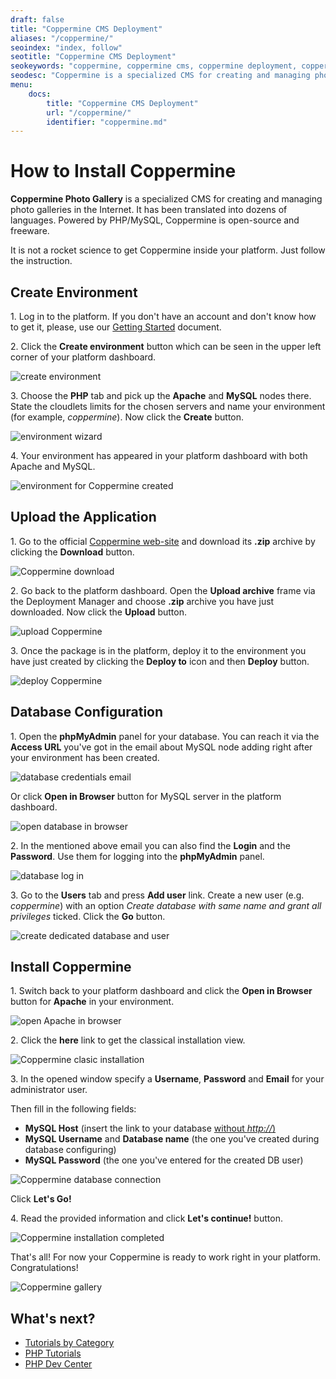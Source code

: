 ```yaml
---
draft: false
title: "Coppermine CMS Deployment"
aliases: "/coppermine/"
seoindex: "index, follow"
seotitle: "Coppermine CMS Deployment"
seokeywords: "coppermine, coppermine cms, coppermine deployment, coppermine guide, deploy coppermine, coppermine installation, coppermine paas, install coppermine cms, coppermine php hosting"
seodesc: "Coppermine is a specialized CMS for creating and managing photo galleries in the Internet. Deploy your own Coppermine CMS at PHP environment with the platform"
menu:
    docs:
        title: "Coppermine CMS Deployment"
        url: "/coppermine/"
        identifier: "coppermine.md"
---
```


# How to Install Coppermine

**Coppermine Photo Gallery** is a specialized CMS for creating and managing photo galleries in the Internet. It has been translated into dozens of languages. Powered by PHP/MySQL, Coppermine is open-source and freeware.

It is not a rocket science to get Coppermine inside your platform. Just follow the instruction.


## Create Environment

1\. Log in to the platform. If you don't have an account and don't know how to get it, please, use our [Getting Started](/getting-started/) document.

2\. Click the **Create environment** button which can be seen in the upper left corner of your platform dashboard.

![create environment](01-create-environment.png)

3\. Choose the **PHP** tab and pick up the **Apache** and **MySQL** nodes there. State the cloudlets limits for the chosen servers and name your environment (for example, *coppermine*). Now click the **Create** button.

![environment wizard](02-environment-wizard.png)

4\. Your environment has appeared in your platform dashboard with both Apache and MySQL.

![environment for Coppermine created](03-environment-for-coppermine-created.png)


## Upload the Application

1\. Go to the official [Coppermine web-site](https://coppermine-gallery.net/) and download its **.zip** archive by clicking the **Download** button.

![Coppermine download](04-coppermine-download.png)

2\. Go back to the platform dashboard. Open the **Upload archive** frame via the Deployment Manager and choose **.zip** archive you have just downloaded. Now click the **Upload** button.

![upload Coppermine](05-upload-coppermine.png)

3\. Once the package is in the platform, deploy it to the environment you have just created by clicking the **Deploy to** icon and then **Deploy** button.

![deploy Coppermine](06-deploy-coppermine.png)


## Database Configuration

1\. Open the **phpMyAdmin** panel for your database. You can reach it via the **Access URL** you've got in the email about MySQL node adding right after your environment has been created.

![database credentials email](07-database-credentials-email.png)

Or click **Open in Browser** button for MySQL server in the platform dashboard.

![open database in browser](08-open-database-in-browser.png)

2\. In the mentioned above email you can also find the **Login** and the **Password**. Use them for logging into the **phpMyAdmin** panel.

![database log in](09-database-log-in.png)

3\. Go to the **Users** tab and press **Add user** link. Create a new user (e.g. *coppermine*) with an option *Create database with same name and grant all privileges* ticked. Click the **Go** button.

![create dedicated database and user](10-create-dedicated-database-and-user.png)


## Install Coppermine

1\. Switch back to your platform dashboard and click the **Open in Browser** button for **Apache** in your environment.

![open Apache in browser](11-open-apache-in-browser.png)

2\. Click the **here** link to get the classical installation view.

![Coppermine clasic installation](12-coppermine-clasic-installation.png)

3\. In the opened window specify a **Username**, **Password** and **Email** for your administrator user.

Then fill in the following fields:

* **MySQL Host** (insert the link to your database <u>without *http://*)</u>
* **MySQL Username** and **Database name** (the one you've created during database configuring)
* **MySQL Password** (the one you've entered for the created DB user)

![Coppermine database connection](13-coppermine-database-connection.png)

Click **Let's Go!**

4\. Read the provided information and click **Let's continue!** button.

![Coppermine installation completed](14-coppermine-installation-completed.png)

That's all! For now your Coppermine is ready to work right in your platform. Congratulations!

![Coppermine gallery](15-coppermine-gallery.png)


## What's next?

* [Tutorials by Category](/tutorials-by-category/)
* [PHP Tutorials](/php-tutorials/)
* [PHP Dev Center](/php-center/)